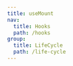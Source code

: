 ```yaml
---
title: useMount
nav:
  title: Hooks
  path: /hooks
group:
  title: LifeCycle
  path: /life-cycle
---
```

